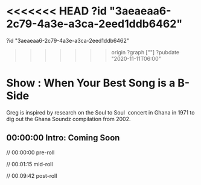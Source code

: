 <<<<<<< HEAD
?id "3aeaeaa6-2c79-4a3e-a3ca-2eed1ddb6462"
=======
?id "3aeaeaa6-2c79-4a3e-a3ca-2eed1ddb6462"
>>>>>>> origin
?graph [""]
?pubdate "2020-11-11T06:00"

# Show : When Your Best Song is a B-Side

Greg is inspired by research on the Soul to Soul  concert in Ghana in 1971 to dig out the Ghana Soundz compilation from 2002.

## 00:00:00 Intro: Coming Soon

// 00:00:00 pre-roll

// 00:01:15 mid-roll

// 00:09:42 post-roll
